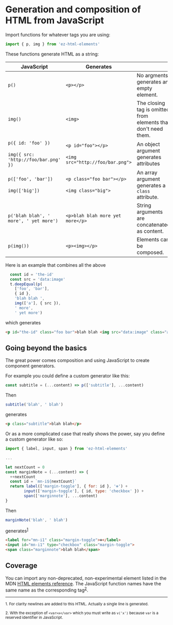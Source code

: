 # Generation and composition of HTML from JavaScript

Import functions for whatever tags you are using:

```js
import { p, img } from 'ez-html-elements'
```

These functions generate HTML as a string:

| JavaScript | Generates | |
| ----| ----| --- |
| `p()` | `<p></p>` | No argments generates an empty element. |
| `img()` | `<img>` | The closing tag is omitted from elements that don't need them. |
| `p({ id: 'foo' })`<br><br>`img({ src: 'http://foo/bar.png' })` | `<p id="foo"></p>`<br><br>`<img src="http://foo/bar.png">` | An object argument generates attributes |
|`p(['foo', 'bar'])`<br><br>`img(['big'])` | `<p class="foo bar"></p>`<br><br>`<img class="big">` | An array argument generates a `class` attribute. |
`p('blah blah', ' more', ' yet more')` | `<p>blah blah more yet more</p>` | String arguments are concatenated as content. |
| `p(img())` | `<p><img></p>` | Elements can be composed. |

Here is an example that combines all the above

```js
  const id = 'the-id'
  const src = 'data:image'
  t.deepEqual(p(
    ['foo', 'bar'],
    { id },
    'blah blah ',
    img(['a'], { src }),
    ' more',
    ' yet more')
```

which generates

```html
<p id="the-id" class="foo bar">blah blah <img src="data:image" class="a"> more yet more</p>
```

## Going beyond the basics

The great power comes composition and using JavaScript to create component generators.

For example you could define a custom generator like this:

```js
const subtitle = (...content) => p(['subtitle'], ...content)
```

Then

```js
subtitle('blah', ' blah')
```

generates

```html
<p class="subtitle">blah blah</p>
```

Or as a more complicated case that really shows the power, say you define a
custom generator like so:

```js
import { label, input, span } from 'ez-html-elements'

...

let nextCount = 0
const marginNote = (...content) => {
  ++nextCount
  const id = `mn-i${nextCount}`
  return label(['margin-toggle'], { for: id }, '⊕') +
        input(['margin-toggle'], { id, type: 'checkbox' }) +
        span(['marginnote'], ...content)
}
```

Then

```js
marginNote('blah', ' blah')
```

generates<sup>[1](#f1)</sup>

```html
<label for="mn-i1" class="margin-toggle">⊕</label>
<input id="mn-i1" type="checkbox" class="margin-toggle">
<span class="marginnote">blah blah</span>
```

## Coverage

You can import any non-deprecated, non-experimental element listed in the MDN
[HTML elements reference][1]. The JavaScript function names have the same name
as the corresponding tag<sup>[2](#f2)</sup>.

-----

<sup id="f1">1. For clarity newlines are added to this HTML.
Actually a single line is generated.</sup>

<sup id="f2">2. With the exception of `<var>x</var>` which you
must write as `v('x')` because `var` is a reserved identifier in
JavaScript.</sup>

[1]: https://developer.mozilla.org/en-US/docs/Web/HTML/Element
